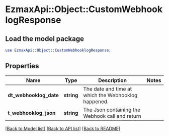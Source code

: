 # EzmaxApi::Object::CustomWebhooklogResponse

## Load the model package
```perl
use EzmaxApi::Object::CustomWebhooklogResponse;
```

## Properties
Name | Type | Description | Notes
------------ | ------------- | ------------- | -------------
**dt_webhooklog_date** | **string** | The date and time at which the Webhooklog happened. | 
**t_webhooklog_json** | **string** | The Json containing the Webhook call and return | 

[[Back to Model list]](../README.md#documentation-for-models) [[Back to API list]](../README.md#documentation-for-api-endpoints) [[Back to README]](../README.md)


